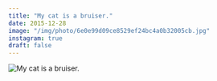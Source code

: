 ```yaml
---
title: "My cat is a bruiser."
date: 2015-12-28
image: "/img/photo/6e0e99d09ce8529ef24bc4a0b32005cb.jpg"
instagram: true
draft: false
---
```


![My cat is a bruiser.](/img/photo/6e0e99d09ce8529ef24bc4a0b32005cb.jpg)
